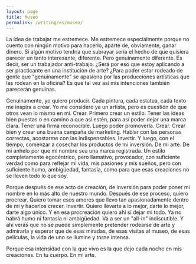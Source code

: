 ```yaml
---
layout: page
title: Museo
permalink: /writing/es/museo/
---
```


La idea de trabajar me estremece. Me estremece especialmente porque no cuento
con ningún motivo para hacerlo, aparte de, obviamente, ganar dinero. Si algún
motivo tendría que subrayar sería el hecho de que quisiera parecer un tanto
interesante, diferente. Pero genuinamente diferente. Es decir, ser un
trabajador anti-trabajo. ¿Será por eso que estoy aplicando a ser practicante
en una institución de arte? ¿Para poder estar rodeado de gente que
"genuinamente" se apasiona por las producciones artísticas que les rodean en la
oficina? Es que tal vez así mis intenciones también parecerán genuinas.

Genuinamente, yo quiero producir. Cada pintura, cada estatua, cada texto me
inspira a crear. Yo me considero ya un artista, pero es cuestión de que otros
vean lo mismo en mí. Crear. Primero crear un estilo. Tener las ideas bien
puestas o en camino a que así estén, para así poder dejar una marca clara.
Tener una firma reconocible. Luego poder promoverla. Crear. Crear bien y
crear una buena campaña de marketing. Hablar con las personas correctas,
acostarme con las indispensables. Invertir. Y luego, con el tiempo, comenzar
a cosechar los productos de mi inversión. De mi arte. De mi anhelo por que
mi nombre sea una marca registrada. Un estilo completamente egocéntrico, pero
llamativo, provocador, con suficiente verdad como para reflejar mi vida, mis
pasiones y mis sueños, pero con suficiente humo, ambigüedad, fantasía, como
para que esas creaciones no se lleven todo lo que soy.

Porque después de ese acto de creación, de inversión para poder poner mi nombre
en lo más alto de nuestro mundo. Después de ese proceso, quiero procrear.
Quiero tomar esos amores que llevo tan apasionadamente dentro de mí y hacerlos
crecer. Invertir. Quiero llevarte a lo mejor, darte lo mejor, darte algo único.
Y en esa procreación quiero ahí sí dejar mi todo. Ya no habrá humo ni fantasía
ni ambigüedad. Va a ser un "all-in" indiscutible. Y ahí verás que no se puede
simplemente pretender rodearse de arte y admirarla y esperar que de esas
miradas, de esas visitas al museo, de esas películas, la vida de uno se ilumine
y torne intensa.

Porque esa intensidad con la que vivo es la que dejo cada noche en mis
creaciones. En tu cuerpo. En mi arte.